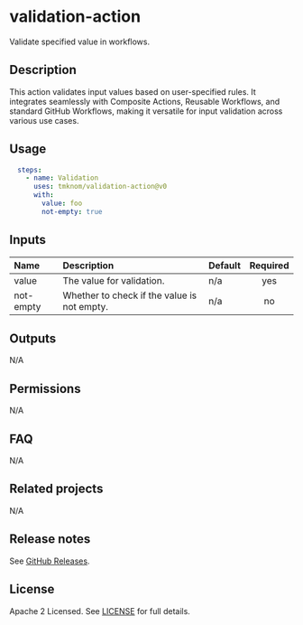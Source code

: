 # validation-action

Validate specified value in workflows.

<!-- actdocs start -->

## Description

This action validates input values based on user-specified rules.
It integrates seamlessly with Composite Actions, Reusable Workflows, and standard GitHub Workflows,
making it versatile for input validation across various use cases.

## Usage

```yaml
  steps:
    - name: Validation
      uses: tmknom/validation-action@v0
      with:
        value: foo
        not-empty: true
```

## Inputs

| Name | Description | Default | Required |
| :--- | :---------- | :------ | :------: |
| value | The value for validation. | n/a | yes |
| not-empty | Whether to check if the value is not empty. | n/a | no |

## Outputs

N/A

<!-- actdocs end -->

## Permissions

N/A

## FAQ

N/A

## Related projects

N/A

## Release notes

See [GitHub Releases][releases].

## License

Apache 2 Licensed. See [LICENSE](LICENSE) for full details.

[releases]: https://github.com/tmknom/validation-action/releases
